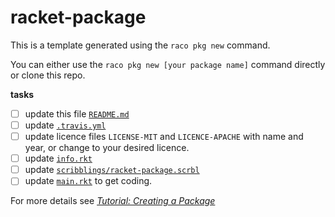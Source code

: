 racket-package
==============

This is a template generated using the `raco pkg new` command.

You can either use the `raco pkg new [your package name]` command directly or clone this repo.

**tasks**
- [ ] update this file [`README.md`](README.md)
- [ ] update [`.travis.yml`](.travis.yml) 
- [ ] update licence files `LICENSE-MIT` and `LICENCE-APACHE` with name and year, or change to your desired licence.      
- [ ] update [`info.rkt`](info.rkt)
- [ ] update [`scribblings/racket-package.scrbl`](scribblings/racket-package.scrbl)
- [ ] update [`main.rkt`](main.rkt) to get coding.

For more details see [_Tutorial: Creating a Package_](https://blog.racket-lang.org/2017/10/tutorial-creating-a-package.html)

